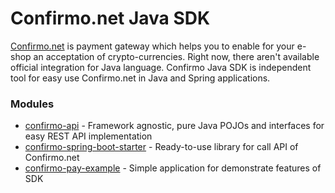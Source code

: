 # Confirmo.net Java SDK

[Confirmo.net](https://confirmo.net) is payment gateway which helps you to enable for your e-shop an acceptation of crypto-currencies.
Right now, there aren't available official integration for Java language. Confirmo Java SDK is independent tool for easy use 
Confirmo.net in Java and Spring applications.

### Modules

* [confirmo-api](./confirmo-api) - Framework agnostic, pure Java POJOs and interfaces for easy REST API implementation
* [confirmo-spring-boot-starter](./confirmo-spring-boot-starter) - Ready-to-use library for call API of Confirmo.net
* [confirmo-pay-example](./confirmo-pay-example) - Simple application for demonstrate features of SDK

 
   